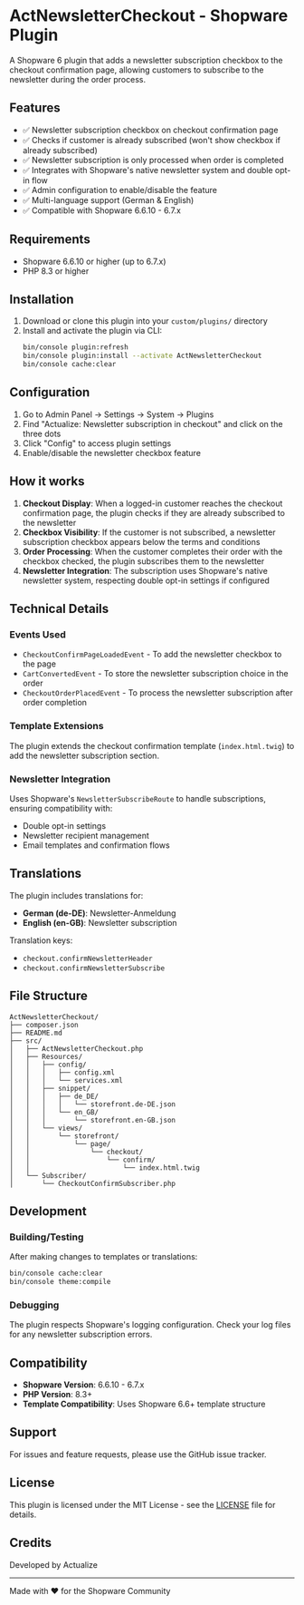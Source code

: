 # ActNewsletterCheckout - Shopware Plugin

A Shopware 6 plugin that adds a newsletter subscription checkbox to the checkout confirmation page, allowing customers to subscribe to the newsletter during the order process.

## Features

- ✅ Newsletter subscription checkbox on checkout confirmation page
- ✅ Checks if customer is already subscribed (won't show checkbox if already subscribed)
- ✅ Newsletter subscription is only processed when order is completed
- ✅ Integrates with Shopware's native newsletter system and double opt-in flow
- ✅ Admin configuration to enable/disable the feature
- ✅ Multi-language support (German & English)
- ✅ Compatible with Shopware 6.6.10 - 6.7.x

## Requirements

- Shopware 6.6.10 or higher (up to 6.7.x)
- PHP 8.3 or higher

## Installation

1. Download or clone this plugin into your `custom/plugins/` directory
2. Install and activate the plugin via CLI:
   ```bash
   bin/console plugin:refresh
   bin/console plugin:install --activate ActNewsletterCheckout
   bin/console cache:clear
   ```

## Configuration

1. Go to Admin Panel → Settings → System → Plugins
2. Find "Actualize: Newsletter subscription in checkout" and click on the three dots
3. Click "Config" to access plugin settings
4. Enable/disable the newsletter checkbox feature

## How it works

1. **Checkout Display**: When a logged-in customer reaches the checkout confirmation page, the plugin checks if they are already subscribed to the newsletter
2. **Checkbox Visibility**: If the customer is not subscribed, a newsletter subscription checkbox appears below the terms and conditions
3. **Order Processing**: When the customer completes their order with the checkbox checked, the plugin subscribes them to the newsletter
4. **Newsletter Integration**: The subscription uses Shopware's native newsletter system, respecting double opt-in settings if configured

## Technical Details

### Events Used
- `CheckoutConfirmPageLoadedEvent` - To add the newsletter checkbox to the page
- `CartConvertedEvent` - To store the newsletter subscription choice in the order
- `CheckoutOrderPlacedEvent` - To process the newsletter subscription after order completion

### Template Extensions
The plugin extends the checkout confirmation template (`index.html.twig`) to add the newsletter subscription section.

### Newsletter Integration
Uses Shopware's `NewsletterSubscribeRoute` to handle subscriptions, ensuring compatibility with:
- Double opt-in settings
- Newsletter recipient management
- Email templates and confirmation flows

## Translations

The plugin includes translations for:
- **German (de-DE)**: Newsletter-Anmeldung
- **English (en-GB)**: Newsletter subscription

Translation keys:
- `checkout.confirmNewsletterHeader`
- `checkout.confirmNewsletterSubscribe`

## File Structure

```
ActNewsletterCheckout/
├── composer.json
├── README.md
├── src/
│   ├── ActNewsletterCheckout.php
│   ├── Resources/
│   │   ├── config/
│   │   │   ├── config.xml
│   │   │   └── services.xml
│   │   ├── snippet/
│   │   │   ├── de_DE/
│   │   │   │   └── storefront.de-DE.json
│   │   │   └── en_GB/
│   │   │       └── storefront.en-GB.json
│   │   └── views/
│   │       └── storefront/
│   │           └── page/
│   │               └── checkout/
│   │                   └── confirm/
│   │                       └── index.html.twig
│   └── Subscriber/
│       └── CheckoutConfirmSubscriber.php
```

## Development

### Building/Testing
After making changes to templates or translations:
```bash
bin/console cache:clear
bin/console theme:compile
```

### Debugging
The plugin respects Shopware's logging configuration. Check your log files for any newsletter subscription errors.

## Compatibility

- **Shopware Version**: 6.6.10 - 6.7.x
- **PHP Version**: 8.3+
- **Template Compatibility**: Uses Shopware 6.6+ template structure

## Support

For issues and feature requests, please use the GitHub issue tracker.

## License

This plugin is licensed under the MIT License - see the [LICENSE](LICENSE) file for details.

## Credits

Developed by Actualize

---

Made with ❤️ for the Shopware Community
